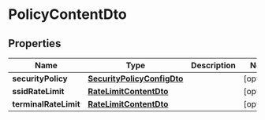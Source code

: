 
# PolicyContentDto

## Properties
Name | Type | Description | Notes
------------ | ------------- | ------------- | -------------
**securityPolicy** | [**SecurityPolicyConfigDto**](SecurityPolicyConfigDto.md) |  |  [optional]
**ssidRateLimit** | [**RateLimitContentDto**](RateLimitContentDto.md) |  |  [optional]
**terminalRateLimit** | [**RateLimitContentDto**](RateLimitContentDto.md) |  |  [optional]



